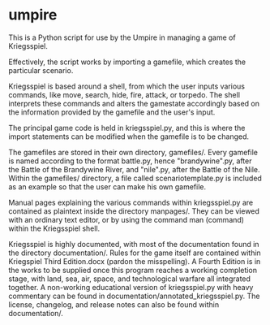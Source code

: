 # umpire

This is a Python script for use by the Umpire in managing a game of Kriegsspiel.

Effectively, the script works by importing a gamefile, which creates the particular scenario.

Kriegsspiel is based around a shell, from which the user inputs various commands, like move, search, hide, fire, attack, or torpedo. The shell interprets these commands and alters the gamestate accordingly based on the information provided by the gamefile and the user's input.

The principal game code is held in kriegsspiel.py, and this is where the import statements can be modified when the gamefile is to be changed.

The gamefiles are stored in their own directory, gamefiles/. Every gamefile is named according to the format battle.py, hence "brandywine".py, after the Battle of the Brandywine River, and "nile".py, after the Battle of the Nile. Within the gamefiles/ directory, a file called scenariotemplate.py is included as an example so that the user can make his own gamefile. 

Manual pages explaining the various commands within kriegsspiel.py are contained as plaintext inside the directory manpages/. They can be viewed with an ordinary text editor, or by using the command man (command) within the Kriegsspiel shell.

Kriegsspiel is highly documented, with most of the documentation found in the directory documentation/. Rules for the game itself are contained within Kriegspiel Third Edition.docx (pardon the misspelling). A Fourth Edition is in the works to be supplied once this program reaches a working completion stage, with land, sea, air, space, and technological warfare all integrated together. A non-working educational version of kriegsspiel.py with heavy commentary can be found in documentation/annotated_kriegsspiel.py. The license, changelog, and release notes can also be found within documentation/.